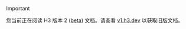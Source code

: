 > [!IMPORTANT]
> 您当前正在阅读 H3 版本 2 ([beta](/blog/v2-beta)) 文档。请查看 [v1.h3.dev](https://v1.h3.dev/) 以获取旧版文档。
